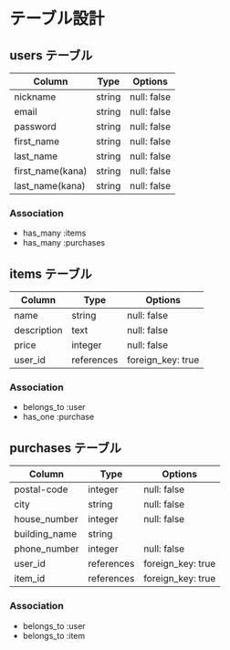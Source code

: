 # テーブル設計

## users テーブル

|     Column     |  Type  |    Options    |
|----------------|--------|---------------|
|    nickname    | string |  null: false  |
|      email     | string |  null: false  |
|    password    | string |  null: false  |
|   first_name   | string |  null: false  |
|    last_name   | string |  null: false  |
|first_name(kana)| string |  null: false  |
| last_name(kana)| string |  null: false  |

### Association

- has_many :items
- has_many :purchases

## items テーブル

|    Column    |    Type    |      Options      |
|--------------|------------|-------------------|
|     name     |   string   |    null: false    |
|  description |    text    |    null: false    |
|     price    |   integer  |    null: false    |
|    user_id   | references | foreign_key: true |

### Association

- belongs_to :user
- has_one :purchase

## purchases テーブル

|     Column    |    Type    |      Options      |
|---------------|------------|-------------------|
|  postal-code  |   integer  |    null: false    |
|     city      |   string   |    null: false    |
| house_number  |   integer  |    null: false    |
| building_name |   string   |                   |
|  phone_number |   integer  |     null: false   |
|    user_id    | references | foreign_key: true |
|    item_id    | references | foreign_key: true |

### Association

- belongs_to :user
- belongs_to :item